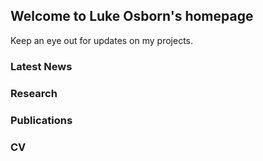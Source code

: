 ## Welcome to Luke Osborn's homepage

Keep an eye out for updates on my projects.

### Latest News

### Research

### Publications

### CV


